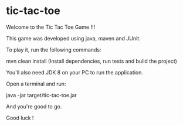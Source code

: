 # tic-tac-toe

Welcome to the Tic Tac Toe Game !!!

This game was developed using java, maven and JUnit.

To play it, run the following commands:

mvn clean install (Install dependencies, run tests and build the project)

You'll also need JDK 8 on your PC to run the application. 

Open a terminal and run:

java -jar target/tic-tac-toe.jar

And you're good to go.

Good luck !


